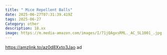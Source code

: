 ```yaml
---
title: " Mice Repellent Balls"
date: 2025-06-27T07:31:39.419Z
tags: 2025-06-27
Category: other
description: 18.xx
image: https://m.media-amazon.com/images/I/71jQAgxsRML._AC_SL1001_.jpg
---
```

https://amzlink.to/az0d8Xxto3Jao ad